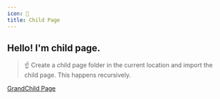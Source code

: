 ```yaml
---
icon: 🧒
title: Child Page
---
```


## Hello! I'm child page.

> ☝ Create a child page folder in the current location and import the child page. This happens recursively.

[GrandChild Page](grandchild-page/index.md)
